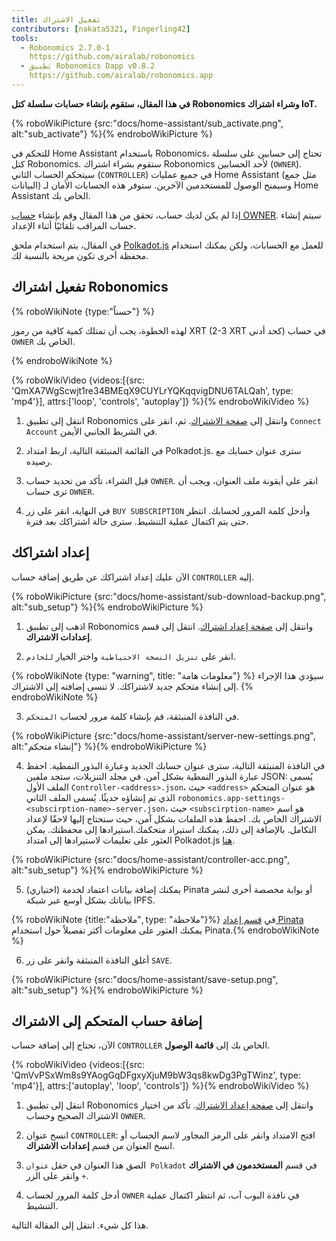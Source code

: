 ```yaml
---
title: تفعيل الاشتراك
contributors: [nakata5321, Fingerling42]
tools:
  - Robonomics 2.7.0-1
    https://github.com/airalab/robonomics
  - تطبيق Robonomics Dapp v0.8.2
    https://github.com/airalab/robonomics.app
---
```


**في هذا المقال، ستقوم بإنشاء حسابات سلسلة كتل Robonomics وشراء اشتراك IoT.**

{% roboWikiPicture {src:"docs/home-assistant/sub_activate.png", alt:"sub_activate"} %}{% endroboWikiPicture %}

للتحكم في Home Assistant باستخدام Robonomics، تحتاج إلى حسابين على سلسلة كتل Robonomics. ستقوم بشراء اشتراك Robonomics لأحد الحسابين (`OWNER`). سيتحكم الحساب الثاني (`CONTROLLER`) في جميع عمليات Home Assistant (مثل جمع البيانات) وسيمنح الوصول للمستخدمين الآخرين. ستوفر هذه الحسابات الأمان لـ Home Assistant الخاص بك.

إذا لم يكن لديك حساب، تحقق من هذا المقال وقم بإنشاء [حساب OWNER](/docs/create-account-in-dapp/). سيتم إنشاء حساب المراقب تلقائيًا أثناء الإعداد.

في المقال، يتم استخدام ملحق [Polkadot.js](https://polkadot.js.org/extension/) للعمل مع الحسابات، ولكن يمكنك استخدام محفظة أخرى تكون مريحة بالنسبة لك.

## تفعيل اشتراك Robonomics

{% roboWikiNote {type:"حسناً"} %}

لهذه الخطوة، يجب أن تمتلك كمية كافية من رموز XRT (2-3 XRT كحد أدنى) في حساب `OWNER` الخاص بك.

{% endroboWikiNote %}

{% roboWikiVideo {videos:[{src: 'QmXA7WgScwjt1re34BMEqX9CUYLrYQKqqvigDNU6TALQah', type: 'mp4'}], attrs:['loop', 'controls', 'autoplay']} %}{% endroboWikiVideo %}

1. انتقل إلى تطبيق Robonomics وانتقل إلى [صفحة الاشتراك](https://robonomics.app/#/rws-buy). ثم، انقر على `Connect Account` في الشريط الجانبي الأيمن.

2. في القائمة المنبثقة التالية، اربط امتداد Polkadot.js. سترى عنوان حسابك مع رصيده.

3. قبل الشراء، تأكد من تحديد حساب `OWNER`. انقر على أيقونة ملف العنوان، ويجب أن ترى حساب `OWNER`.

4. في النهاية، انقر على زر `BUY SUBSCRIPTION` وأدخل كلمة المرور لحسابك. انتظر حتى يتم اكتمال عملية التنشيط. سترى حالة اشتراكك بعد فترة.

## إعداد اشتراكك

الآن عليك إعداد اشتراكك عن طريق إضافة حساب `CONTROLLER` إليه. 

{% roboWikiPicture {src:"docs/home-assistant/sub-download-backup.png", alt:"sub_setup"} %}{% endroboWikiPicture %}

1. اذهب إلى تطبيق Robonomics وانتقل إلى [صفحة إعداد اشتراك](https://robonomics.app/#/rws-setup). انتقل إلى قسم **إعدادات الاشتراك**.

2. انقر على `تنزيل النسخة الاحتياطية` واختر الخيار `للخادم`.

{% roboWikiNote {type: "warning", title: "معلومات هامة"} %} سيؤدي هذا الإجراء إلى إنشاء متحكم جديد لاشتراكك. لا تنسى إضافته إلى الاشتراك. {% endroboWikiNote %}

3. في النافذة المنبثقة، قم بإنشاء كلمة مرور لحساب `المتحكم`.

{% roboWikiPicture {src:"docs/home-assistant/server-new-settings.png", alt:"إنشاء متحكم"} %}{% endroboWikiPicture %}

4. في النافذة المنبثقة التالية، سترى عنوان حسابك الجديد وعبارة البذور النمطية. احفظ عبارة البذور النمطية بشكل آمن. في مجلد التنزيلات، ستجد ملفين JSON: يُسمى الملف الأول `Controller-<address>.json`، حيث `<address>` هو عنوان المتحكم الذي تم إنشاؤه حديثًا. يُسمى الملف الثاني `robonomics.app-settings-<subscirption-name>-server.json`، حيث `<subscirption-name>` هو اسم الاشتراك الخاص بك. احفظ هذه الملفات بشكل آمن، حيث ستحتاج إليها لاحقًا لإعداد التكامل. بالإضافة إلى ذلك، يمكنك استيراد متحكمك.استيرادها إلى محفظتك. يمكن العثور على تعليمات لاستيرادها إلى امتداد Polkadot.js [هنا](/docs/create-account-in-dapp/).

{% roboWikiPicture {src:"docs/home-assistant/controller-acc.png", alt:"sub_setup"} %}{% endroboWikiPicture %}

5. (اختياري) يمكنك إضافة بيانات اعتماد لخدمة Pinata أو بوابة مخصصة أخرى لنشر بياناتك بشكل أوسع عبر شبكة IPFS.

{% roboWikiNote {title:"ملاحظة", type: "ملاحظة"}%} في [قسم إعداد Pinata](/docs/pinata-setup) يمكنك العثور على معلومات أكثر تفصيلاً حول استخدام Pinata.{% endroboWikiNote %}

6. أغلق النافذة المنبثقة وانقر على زر `SAVE`.

{% roboWikiPicture {src:"docs/home-assistant/save-setup.png", alt:"sub_setup"} %}{% endroboWikiPicture %}

## إضافة حساب المتحكم إلى الاشتراك

الآن، تحتاج إلى إضافة حساب `CONTROLLER` الخاص بك إلى **قائمة الوصول**.

{% roboWikiVideo {videos:[{src: 'QmVvPSxWm8s9YAogGqDFgxyXjuM9bW3qs8kwDg3PgTWinz', type: 'mp4'}], attrs:['autoplay', 'loop', 'controls']} %}{% endroboWikiVideo %}

1. انتقل إلى تطبيق Robonomics وانتقل إلى [صفحة إعداد الاشتراك](https://robonomics.app/#/rws-setup). تأكد من اختيار الاشتراك الصحيح وحساب `OWNER`.

2. انسخ عنوان `CONTROLLER`: افتح الامتداد وانقر على الرمز المجاور لاسم الحساب أو انسخ العنوان من قسم **إعدادات الاشتراك**.

3. الصق هذا العنوان في حقل `عنوان Polkadot` في قسم **المستخدمون في الاشتراك** وانقر على الزر `+`.

4. أدخل كلمة المرور لحساب `OWNER` في نافذة البوب ​​آب، ثم انتظر اكتمال عملية التنشيط.

هذا كل شيء. انتقل إلى المقالة التالية.